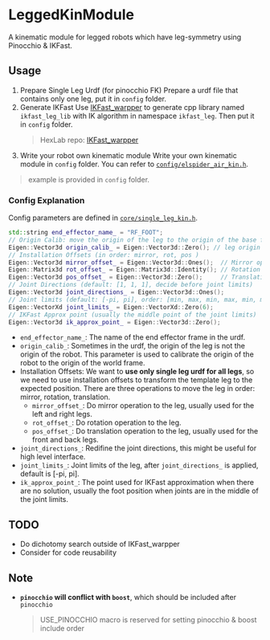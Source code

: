 # LeggedKinModule

A kinematic module for legged robots which have leg-symmetry using Pinocchio &amp; IKFast.

## Usage

1. Prepare Single Leg Urdf (for pinocchio FK)
   Prepare a urdf file that contains only one leg, put it in `config` folder.
2. Generate IKFast
   Use [IKFast_warpper](https://github.com/MasterYip/IKFast_warpper) to generate cpp library named `ikfast_leg_lib` with IK algorithm in namespace `ikfast_leg`.
   Then put it in `config` folder.
   >HexLab repo: [IKFast_warpper](https://github.com/HITSME-HexLab/IKFast_warpper)
3. Write your robot own kinematic module
   Write your own kinematic module in `config` folder. You can refer to [`config/elspider_air_kin.h`](config/elspider_air_kin.h).

>example is provided in `config` folder.

### Config Explanation

Config parameters are defined in [`core/single_leg_kin.h`](core/single_leg_kin.h).

```c++
std::string end_effector_name_ = "RF_FOOT";
// Origin Calib: move the origin of the leg to the origin of the base frame
Eigen::Vector3d origin_calib_ = Eigen::Vector3d::Zero(); // leg origin in base frame
// Installation Offsets (in order: mirror, rot, pos )
Eigen::Vector3d mirror_offset_ = Eigen::Vector3d::Ones();  // Mirror operation
Eigen::Matrix3d rot_offset_ = Eigen::Matrix3d::Identity(); // Rotation operation
Eigen::Vector3d pos_offset_ = Eigen::Vector3d::Zero();     // Translation operation
// Joint Directions (default: [1, 1, 1], decide before joint limits)
Eigen::Vector3d joint_directions_ = Eigen::Vector3d::Ones();
// Joint limits (default: [-pi, pi], order: [min, max, min, max, min, max])
Eigen::VectorXd joint_limits_ = Eigen::VectorXd::Zero(6);
// IKFast Approx point (usually the middle point of the joint limits)
Eigen::Vector3d ik_approx_point_ = Eigen::Vector3d::Zero();
```

- `end_effector_name_`: The name of the end effector frame in the urdf.
- `origin_calib_`: Sometimes in the urdf, the origin of the leg is not the origin of the robot. This parameter is used to calibrate the origin of the robot to the origin of the world frame.
- Installation Offsets: We want to **use only single leg urdf for all legs**, so we need to use installation offsets to transform the template leg to the expected position. There are three operations to move the leg in order: mirror, rotation, translation.
  - `mirror_offset_`: Do mirror operation to the leg, usually used for the left and right legs.
  - `rot_offset_`: Do rotation operation to the leg.
  - `pos_offset_`: Do translation operation to the leg, usually used for the front and back legs.
- `joint_directions_`: Redifine the joint directions, this might be useful for high level interface.
- `joint_limits_`: Joint limits of the leg, after `joint_directions_` is applied, default is [-pi, pi].
- `ik_approx_point_`: The point used for IKFast approximation when there are no solution, usually the foot position when joints are in the middle of the joint limits.

## TODO

- Do dichotomy search outside of IKFast_warpper
- Consider for code reusability

## Note

- **`pinocchio` will conflict with `boost`**, which should be included after `pinocchio`

  > USE_PINOCCHIO macro is reserved for setting pinocchio & boost include order
